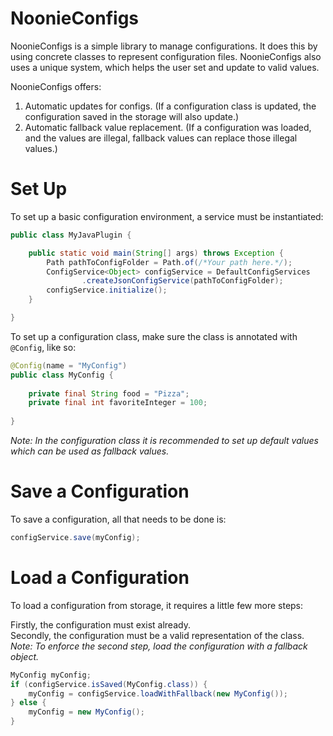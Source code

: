 # NoonieConfigs

NoonieConfigs is a simple library to manage configurations.
It does this by using concrete classes to represent configuration files.
NoonieConfigs also uses a unique system, which helps the user set and update to valid values.

NoonieConfigs offers:
1. Automatic updates for configs. (If a configuration class is updated, the configuration saved in the storage will also update.)
2. Automatic fallback value replacement. (If a configuration was loaded, and the values are illegal, fallback values can replace those illegal values.)


# Set Up
To set up a basic configuration environment, a service must be instantiated:
```java
public class MyJavaPlugin {

    public static void main(String[] args) throws Exception {
        Path pathToConfigFolder = Path.of(/*Your path here.*/);
        ConfigService<Object> configService = DefaultConfigServices
                .createJsonConfigService(pathToConfigFolder);
        configService.initialize();
    }

}
```
To set up a configuration class, make sure the class is annotated with `@Config`, like so:</br>
```java
@Config(name = "MyConfig")
public class MyConfig {
    
    private final String food = "Pizza";
    private final int favoriteInteger = 100;
    
}
```
*Note: In the configuration class it is recommended to set up default values which can be used as fallback values.*

# Save a Configuration
To save a configuration, all that needs to be done is:
```java
configService.save(myConfig);
```

# Load a Configuration
To load a configuration from storage, it requires a little few more steps:</br>

Firstly, the configuration must exist already.</br>
Secondly, the configuration must be a valid representation of the class. </br>
*Note: To enforce the second step, load the configuration with a fallback object.*

```java
MyConfig myConfig;
if (configService.isSaved(MyConfig.class)) {
    myConfig = configService.loadWithFallback(new MyConfig());
} else {
    myConfig = new MyConfig();
}
```
